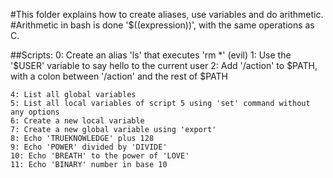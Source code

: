 #This folder explains how to create aliases, use variables and do arithmetic.
#Arithmetic in bash is done '$((expression))', with the same operations as C.

##Scripts:
	0: Create an alias 'ls' that executes 'rm *' (evil)
	1: Use the '$USER' variable to say hello to the current user
	2: Add '/action' to $PATH, with a colon between '/action' and the rest of $PATH

	4: List all global variables
	5: List all local variables of script 5 using 'set' command without any options
	6: Create a new local variable
	7: Create a new global variable using 'export'
	8: Echo 'TRUEKNOWLEDGE' plus 128
	9: Echo 'POWER' divided by 'DIVIDE'
	10: Echo 'BREATH' to the power of 'LOVE'
	11: Echo 'BINARY' number in base 10
